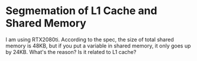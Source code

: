 
# Segmemation of L1 Cache and Shared Memory

I am using RTX2080ti.
According to the spec, the size of total shared memory is 48KB, but if you put a variable in shared memory, it only goes up by 24KB.
What's the reason?
Is it related to L1 cache?


        